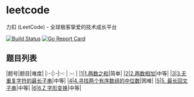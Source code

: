 # leetcode

力扣 (LeetCode) - 全球极客挚爱的技术成长平台

[![Build Status](https://travis-ci.org/iceopen/leetcode.svg?branch=master)](https://travis-ci.org/iceopen/leetcode)
[![Go Report Card](https://goreportcard.com/badge/github.com/iceopen/leetcode)](https://goreportcard.com/report/github.com/iceopen/leetcode)

## 题目列表

|题号|题目|难度|
|:-:|:-|:-: | :-: |
|[1](https://leetcode-cn.com/problems/two-sum/)|[1.两数之和](./algorithms/1-two-sum)|简单|
|[2](https://leetcode-cn.com/problems/add-two-numbers/)|[2.两数相加](./algorithms/1-add-two-numbers)|中等|
|[3](https://leetcode-cn.com/problems/longest-substring-without-repeating-characters)|[3.无重复字符的最长子串](./algorithms/3-longest-substring-without-repeating-characters)|中等|
|[4](https://leetcode-cn.com/problems/median-of-two-sorted-arrays/)|[4.寻找两个有序数组的中位数](./algorithms/4-median-of-two-sorted-arrays)|困难|
|[5](https://leetcode-cn.com/problems/longest-palindromic-substring/)|[5. 最长回文子串](./algorithms/5-longest-palindromic-substring/)|中等|
|[6](https://leetcode-cn.com/problems/zigzag-conversion/)|[6.Z 字形变换](./algorithms/6-zigzag-conversion)|中等|